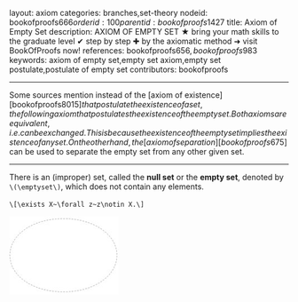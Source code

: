 layout: axiom
categories: branches,set-theory
nodeid: bookofproofs$666
orderid: 100
parentid: bookofproofs$1427
title: Axiom of Empty Set
description: AXIOM OF EMPTY SET ★ bring your math skills to the graduate level ✔ step by step ✚ by the axiomatic method ➜ visit BookOfProofs now!
references: bookofproofs$656,bookofproofs$983
keywords: axiom of empty set,empty set axiom,empty set postulate,postulate of empty set
contributors: bookofproofs

---
Some sources mention instead of the [axiom of existence][bookofproofs$8015] that postulate the existence of a set, the following axiom that postulates the existence of the empty set. Both axioms are equivalent, i.e. can be exchanged. This is because the existence of the empty set implies the existence of any set. On the other hand, the [axiom of separation][bookofproofs$675] can be used to separate the empty set from any other given set.

---

There is an (improper) set, called the **null set** or the **empty set**, denoted by `\(\emptyset\)`, which does not contain any elements.

`\[\exists X~\forall z~z\notin X.\]`


![axiom2](https://github.com/bookofproofs/bookofproofs.github.io/blob/main/_sources/_assets/images/examples/axiom2.jpg?raw=true)

